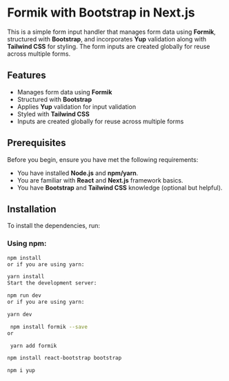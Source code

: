 # Formik with Bootstrap in Next.js

This is a simple form input handler that manages form data using **Formik**, structured with **Bootstrap**, and incorporates **Yup** validation along with **Tailwind CSS** for styling. The form inputs are created globally for reuse across multiple forms.

## Features

- Manages form data using **Formik**
- Structured with **Bootstrap**
- Applies **Yup** validation for input validation
- Styled with **Tailwind CSS**
- Inputs are created globally for reuse across multiple forms


## Prerequisites

Before you begin, ensure you have met the following requirements:

- You have installed **Node.js** and **npm/yarn**.
- You are familiar with **React** and **Next.js** framework basics.
- You have **Bootstrap** and **Tailwind CSS** knowledge (optional but helpful).


## Installation

To install the dependencies, run:

### Using npm:

```bash
npm install
or if you are using yarn:

yarn install
Start the development server:

npm run dev
or if you are using yarn:

yarn dev

 npm install formik --save
or

 yarn add formik

npm install react-bootstrap bootstrap

npm i yup

